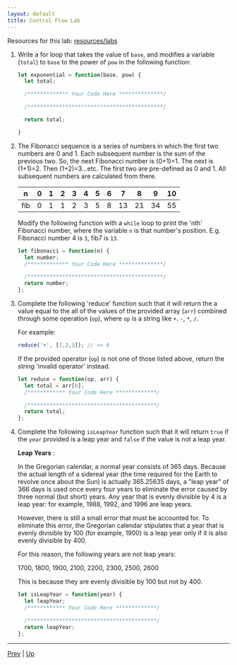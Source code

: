 ```yaml
---
layout: default
title: Control Flow Lab
---
```


Resources for this lab: [resources/labs](resources/labs)

1. Write a for loop that takes the value of `base`, and modifies a variable (`total`) to `base` to the power of `pow` in the following function:

    ```js
    let exponential = function(base, pow) {
      let total;

      /************* Your Code Here **************/

      /*******************************************/

      return total;

    }
    ```

1. The Fibonacci sequence is a series of numbers in which the first two numbers are 0 and 1. Each subsequent number is the sum of the previous two. So, the next Fibonacci number is (0+1)=1. The next is (1+1)=2. Then (1+2)=3...etc. The first two are pre-defined as 0 and 1. All subsequent numbers are calculated from there.  

   | n | 0 | 1 | 2 | 3 | 4 | 5 | 6 | 7 | 8 | 9 | 10 |
   |---|---|---|---|---|---|---|---|---|---|---|----|
   |fib| 0 | 1 | 1 | 2 | 3 | 5 | 8 | 13| 21| 34| 55 |

   Modify the following function with a `while` loop to print the 'nth' Fibonacci number, where the variable `n` is that number's position. E.g. Fibonacci number 4 is `3`, fib7 is `13`.

    ```js
    let fibonacci = function(n) {
      let number;
      /************* Your Code Here **************/

      /*******************************************/
      return number;
    };
    ```

1. Complete the following 'reduce' function such that it will return the a value equal to the all of the values of the provided array (`arr`) combined through some operation (`op`), where `op` is a string like `+`. `-`, `*`, `/`.

   For example:  

    ```js
    reduce('+', [1,2,3]); // => 6
    ```

   If the provided operator (`op`) is not one of those listed above, return the string 'invalid operator' instead.  

    ```js
    let reduce = function(op, arr) {
      let total = arr[0];
      /************ Your Code Here *************/

      /*****************************************/
      return total;
    };
    ```

1. Complete the following `isLeapYear` function such that it will return `true` if the `year` provided is a leap year and `false` if the value is not a leap year.  

   **Leap Years** :  

   In the Gregorian calendar, a normal year consists of 365 days. Because the actual length of a sidereal year (the time required for the Earth to revolve once about the Sun) is actually 365.25635 days, a "leap year" of 366 days is used once every four years to eliminate the error caused by three normal (but short) years. Any year that is evenly divisible by 4 is a leap year: for example, 1988, 1992, and 1996 are leap years.  

   However, there is still a small error that must be accounted for. To eliminate this error, the Gregorian calendar stipulates that a year that is evenly divisible by 100 (for example, 1900) is a leap year only if it is also evenly divisible by 400.  

   For this reason, the following years are not leap years:

   1700, 1800, 1900, 2100, 2200, 2300, 2500, 2600

   This is because they are evenly divisible by 100 but not by 400.

    ```js
    let isLeapYear = function(year) {
      let leapYear;
      /************ Your Code Here *************/

      /*****************************************/
      return leapYear;
    };
    ```

<hr>

[Prev](tryCatchFinally.md) | [Up](README.md)

